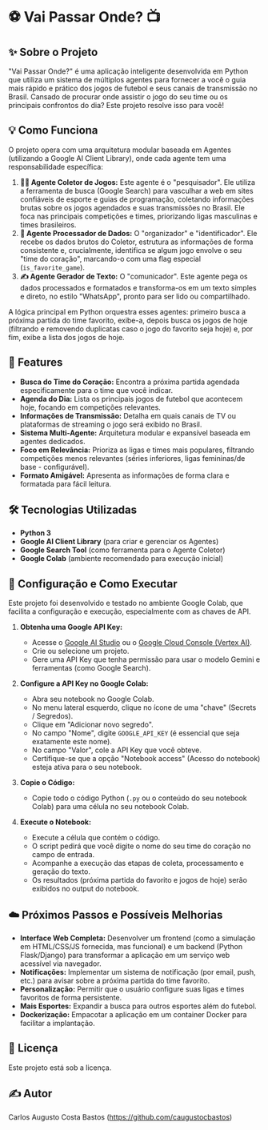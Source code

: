 # ⚽ Vai Passar Onde? 📺

## ✨ Sobre o Projeto

"Vai Passar Onde?" é uma aplicação inteligente desenvolvida em Python que utiliza um sistema de múltiplos agentes para fornecer a você o guia mais rápido e prático dos jogos de futebol e seus canais de transmissão no Brasil. Cansado de procurar onde assistir o jogo do seu time ou os principais confrontos do dia? Este projeto resolve isso para você!

## 💡 Como Funciona

O projeto opera com uma arquitetura modular baseada em Agentes (utilizando a Google AI Client Library), onde cada agente tem uma responsabilidade específica:

1.  **🕵️‍♂️ Agente Coletor de Jogos:** Este agente é o "pesquisador". Ele utiliza a ferramenta de busca (Google Search) para vasculhar a web em sites confiáveis de esporte e guias de programação, coletando informações brutas sobre os jogos agendados e suas transmissões no Brasil. Ele foca nas principais competições e times, priorizando ligas masculinas e times brasileiros.
2.  **🧠 Agente Processador de Dados:** O "organizador" e "identificador". Ele recebe os dados brutos do Coletor, estrutura as informações de forma consistente e, crucialmente, identifica se algum jogo envolve o seu "time do coração", marcando-o com uma flag especial (`is_favorite_game`).
3.  **✍️ Agente Gerador de Texto:** O "comunicador". Este agente pega os dados processados e formatados e transforma-os em um texto simples e direto, no estilo "WhatsApp", pronto para ser lido ou compartilhado.

A lógica principal em Python orquestra esses agentes: primeiro busca a próxima partida do time favorito, exibe-a, depois busca os jogos de hoje (filtrando e removendo duplicatas caso o jogo do favorito seja hoje) e, por fim, exibe a lista dos jogos de hoje.

## 🚀 Features

* **Busca do Time do Coração:** Encontra a próxima partida agendada especificamente para o time que você indicar.
* **Agenda do Dia:** Lista os principais jogos de futebol que acontecem hoje, focando em competições relevantes.
* **Informações de Transmissão:** Detalha em quais canais de TV ou plataformas de streaming o jogo será exibido no Brasil.
* **Sistema Multi-Agente:** Arquitetura modular e expansível baseada em agentes dedicados.
* **Foco em Relevância:** Prioriza as ligas e times mais populares, filtrando competições menos relevantes (séries inferiores, ligas femininas/de base - configurável).
* **Formato Amigável:** Apresenta as informações de forma clara e formatada para fácil leitura.

## 🛠️ Tecnologias Utilizadas

* **Python 3**
* **Google AI Client Library** (para criar e gerenciar os Agentes)
* **Google Search Tool** (como ferramenta para o Agente Coletor)
* **Google Colab** (ambiente recomendado para execução inicial)

## 🚦 Configuração e Como Executar

Este projeto foi desenvolvido e testado no ambiente Google Colab, que facilita a configuração e execução, especialmente com as chaves de API.

1.  **Obtenha uma Google API Key:**
    * Acesse o [Google AI Studio](https://aistudio.google.com/) ou o [Google Cloud Console (Vertex AI)](https://console.cloud.google.com/vertex-ai).
    * Crie ou selecione um projeto.
    * Gere uma API Key que tenha permissão para usar o modelo Gemini e ferramentas (como Google Search).

2.  **Configure a API Key no Google Colab:**
    * Abra seu notebook no Google Colab.
    * No menu lateral esquerdo, clique no ícone de uma "chave" (Secrets / Segredos).
    * Clique em "Adicionar novo segredo".
    * No campo "Nome", digite `GOOGLE_API_KEY` (é essencial que seja exatamente este nome).
    * No campo "Valor", cole a API Key que você obteve.
    * Certifique-se que a opção "Notebook access" (Acesso do notebook) esteja ativa para o seu notebook.

3.  **Copie o Código:**
    * Copie todo o código Python (`.py` ou o conteúdo do seu notebook Colab) para uma célula no seu notebook Colab.

4.  **Execute o Notebook:**
    * Execute a célula que contém o código.
    * O script pedirá que você digite o nome do seu time do coração no campo de entrada.
    * Acompanhe a execução das etapas de coleta, processamento e geração do texto.
    * Os resultados (próxima partida do favorito e jogos de hoje) serão exibidos no output do notebook.

## ☁️ Próximos Passos e Possíveis Melhorias

* **Interface Web Completa:** Desenvolver um frontend (como a simulação em HTML/CSS/JS fornecida, mas funcional) e um backend (Python Flask/Django) para transformar a aplicação em um serviço web acessível via navegador.
* **Notificações:** Implementar um sistema de notificação (por email, push, etc.) para avisar sobre a próxima partida do time favorito.
* **Personalização:** Permitir que o usuário configure suas ligas e times favoritos de forma persistente.
* **Mais Esportes:** Expandir a busca para outros esportes além do futebol.
* **Dockerização:** Empacotar a aplicação em um container Docker para facilitar a implantação.

## 📄 Licença

Este projeto está sob a licença.

## ✍️ Autor

Carlos Augusto Costa Bastos (https://github.com/caugustocbastos)
